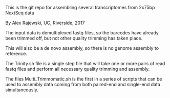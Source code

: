 This is the git repo for assembling several transcriptomes from 2x75bp NextSeq data

By Alex Rajewski, UC, Riverside, 2017

The input data is demultiplexed fastq files, so the barcodes have already been trimmed off, but not other quality trimming has taken place.

This will also be a de novo assembly, so there is no genome assembly to reference.

The Trinity.sh file is a single step file that will take one or more pairs of read fastq files and perform all necessary quality trimming and assembly. 

The files Multi_Trimmomatic.sh is the first in a series of scripts that can be used to assembly data coming from both paired-end and single-end data simultaneously.